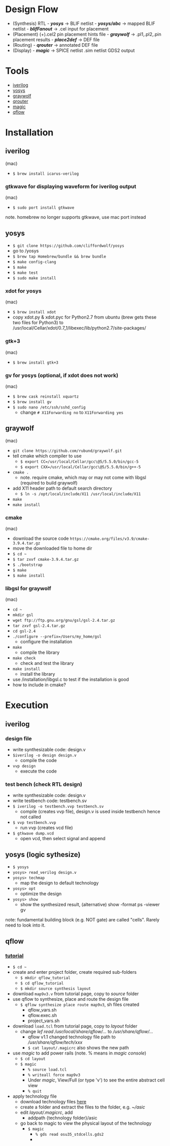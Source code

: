 # Design Flow
- (Synthesis) RTL - ***yosys*** -> BLIF netlist - ***yosys/abc*** -> mapped BLIF netlist - ***blifFanout*** -> .cel input for placement
- (Placement) (+).cel2 pin placement hints file - ***graywolf*** -> .pl1,.pl2,.pin placement results - ***place2def*** -> DEF file
- (Routing) - ***qrouter*** -> annotated DEF file
- (Display) - ***magic*** -> SPICE netlist .sim netlist GDS2 output

# Tools
- [iverilog](http://iverilog.icarus.com/)
- [yosys](https://github.com/cliffordwolf/yosys/blob/master/README.md)
- [graywolf](https://github.com/rubund/graywolf)
- [qrouter](http://opencircuitdesign.com/qrouter/)
- [magic](http://opencircuitdesign.com/magic/)
- [qflow](http://opencircuitdesign.com/qflow/)

# Installation
## iverilog
(mac)
- ```$ brew install icarus-verilog```

### gtkwave for displaying waveform for iverilog output
(mac)
- ```$ sudo port install gtkwave```

note. homebrew no longer supports gtkwave, use mac port instead

## yosys
- ```$ git clone https://github.com/cliffordwolf/yosys```
- go to /yosys
- ```$ brew tap Homebrew/bundle && brew bundle```
- ```$ make config-clang```
- ```$ make```
- ```$ make test```
- ```$ sudo make install```

### xdot for yosys
(mac)
- ```$ brew install xdot```
- copy xdot.py & xdot.pyc for Python2.7 from ubuntu (brew gets these two files for Python3)
to /usr/local/Cellar/xdot/0.7_1/libexec/lib/python2.7/site-packages/

### gtk+3
(mac)
- ```$ brew install gtk+3```

### gv for yosys (optional, if xdot does not work)
(mac)
- ```$ brew cask reinstall xquartz```
- ```$ brew install gv```
- ```$ sudo nano /etc/ssh/sshd_config```
  - change `# X11Forwarding no` to `X11Forwarding yes`

## graywolf
(mac)
- `git clone https://github.com/rubund/graywolf.git`
- tell cmake which compiler to use
  - `$ export CC=/usr/local/Cellar/gcc\@5/5.5.0/bin/gcc-5`
  - `$ export CXX=/usr/local/Cellar/gcc\@5/5.5.0/bin/g++-5`
- `cmake .`
  - note. require cmake, which may or may not come with libgsl (required to build graywolf)
- add X11 header path to default search directory
  - `$ ln -s /opt/local/include/X11 /usr/local/include/X11`
- `make`
- `make install`

### cmake
(mac)
- download the source code `https://cmake.org/files/v3.9/cmake-3.9.4.tar.gz`
- move the downloaded file to home dir
- `$ cd ~`
- `$ tar zxvf cmake-3.9.4.tar.gz`
- `$ ./bootstrap`
- `$ make`
- `$ make install`

### libgsl for graywolf
(mac)
- ```cd ~```
- ```mkdir gsl```
- ```wget ftp://ftp.gnu.org/gnu/gsl/gsl-2.4.tar.gz```
- ```tar zxvf gsl-2.4.tar.gz```
- ```cd gsl-2.4```
- ```./configure --prefix=/Users/my_home/gsl```
  - configure the installation
- ```make```
  - compile the library
- ```make check```
  - check and test the library
- ```make install```
  - install the library
- use /installation/libgsl.c to test if the installation is good
- how to include in cmake? 

# Execution
## iverilog 
### design file
- write synthesizable code: design.v
- ```$iverilog -o design design.v```
  - compile the code
- ```vvp design```
  - execute the code

### test bench (check RTL design)
- write synthesizable code: design.v
- write testbench code: testbench.sv
- ```$ iverilog -o testbench.vvp testbench.sv```
  - compile (creates vvp file), design.v is used inside testbench hence not called
- ```$ vvp testbench.vvp```
  - run vvp (creates vcd file)
- ```$ gtkwave dump.vcd```
  - open vcd, then select signal and append

## yosys (logic sythesize)
- ```$ yosys```
- ```yosys> read_verilog design.v```
- ```yosys> techmap```
  - map the design to default technology
- ```yosys> opt```
  - optimize the design
- ```yosys> show```
  - show the synthesized result, (alternative) show -format ps -viewer gv

note: fundamental building block (e.g. NOT gate) are called "cells". Rarely need to look into it. 

## qflow
### [tutorial](http://opencircuitdesign.com/qflow/tutorial.html)
- `$ cd ~`
- create and enter project folder, create required sub-folders
  - `$ mkdir qflow_tutorial`
  - `$ cd qflow_tutorial`
  - `$ mkdir source synthesis layout`
- download `map9v3.v` from tutorial page, copy to *source* folder
- use qflow to synthesize, place and route the design file
  - `$ qflow synthesize place route map9v3`, sh files created
    - qflow_vars.sh
    - qflow.exec.sh
    - project_vars.sh
- download `load.tcl` from tutorial page, copy to *layout* folder
  - change *lef read /usr/local/share/qflow/...* to */usr/share/qflow/...*
    - qflow v1.1 changed technology file path to */usr/share/qflow/tech/xxx*
    - `$ cat layout/.magicrc` also shows the new path
- use *magic* to add power rails (note. % means in *magic console*)
  - `$ cd layout`
  - `$ magic`
    - `% source load.tcl`
    - `% writeall force map9v3`
    - Under *magic*, View/Full (or type 'v') to see the entire abstract cell view
    - `% quit`
- apply technology file
  - download technology files [here](https://vlsiarch.ecen.okstate.edu/flows/MOSIS_SCMOS/osu_soc_v2.7/osu_soc_v2.7.tar.gz)
  - create a folder and extract the files to the folder, e.g. *~/asic*
  - edit *layout/.magicrc*, add
    - addpath {technology folder}/asic
  - go back to magic to view the physical layout of the technology
    - `$ magic`
      - `% gds read osu35_stdcells.gds2`
      - 